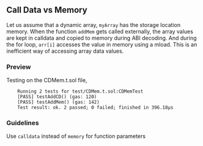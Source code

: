 ## Call Data vs Memory

Let us assume that a dynamic array, `myArray` has the storage location memory. When the function `addMem` gets called externally, the array values are kept in calldata and copied to memory during ABI decoding. And during the for loop, `arr[i]` accesses the value in memory using a mload. This is an inefficient way of accessing array data values.

### Preview

Testing on the CDMem.t.sol file,

        Running 2 tests for test/CDMem.t.sol:CDMemTest
        [PASS] testAddCD() (gas: 120)
        [PASS] testAddMem() (gas: 142)
        Test result: ok. 2 passed; 0 failed; finished in 396.18µs

### Guidelines

Use `calldata` instead of `memory` for function parameters
